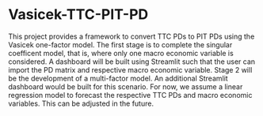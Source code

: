 # Vasicek-TTC-PIT-PD

This project provides a framework to convert TTC PDs to PIT PDs using the Vasicek one-factor model. The first stage is to complete the singular coefficent model, that is, where only one macro economic variable is considered. A dashboard will be built using Streamlit such that the user can import the PD matrix and respective macro economic variable. Stage 2 will be the development of a multi-factor model. An additional Streamlit dashboard would be built for this scenario. For now, we assume a linear regression model to forecast the respective TTC PDs and macro economic variables. This can be adjusted in the future.  
